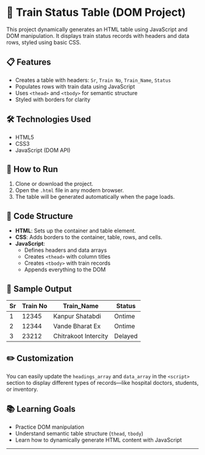 # 🚆 Train Status Table (DOM Project)

This project dynamically generates an HTML table using JavaScript and DOM manipulation. It displays train status records with headers and data rows, styled using basic CSS.

## 📋 Features

- Creates a table with headers: `Sr`, `Train No`, `Train_Name`, `Status`
- Populates rows with train data using JavaScript
- Uses `<thead>` and `<tbody>` for semantic structure
- Styled with borders for clarity

## 🛠️ Technologies Used

- HTML5
- CSS3
- JavaScript (DOM API)

## 🧪 How to Run

1. Clone or download the project.
2. Open the `.html` file in any modern browser.
3. The table will be generated automatically when the page loads.

## 🧱 Code Structure

- **HTML**: Sets up the container and table element.
- **CSS**: Adds borders to the container, table, rows, and cells.
- **JavaScript**:
  - Defines headers and data arrays
  - Creates `<thead>` with column titles
  - Creates `<tbody>` with train records
  - Appends everything to the DOM

## 🧩 Sample Output

| Sr | Train No | Train_Name           | Status  |
|----|----------|----------------------|---------|
| 1  | 12345    | Kanpur Shatabdi      | Ontime  |
| 2  | 12344    | Vande Bharat Ex      | Ontime  |
| 3  | 23212    | Chitrakoot Intercity | Delayed |

## ✏️ Customization

You can easily update the `headings_array` and `data_array` in the `<script>` section to display different types of records—like hospital doctors, students, or inventory.

## 📚 Learning Goals

- Practice DOM manipulation
- Understand semantic table structure (`thead`, `tbody`)
- Learn how to dynamically generate HTML content with JavaScript

---

